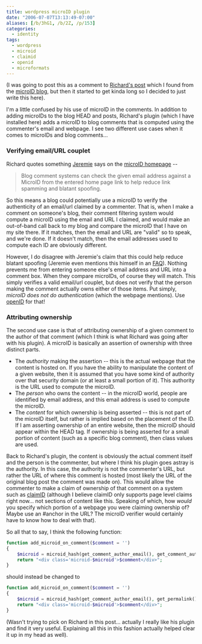 ```yaml
---
title: wordpress microID plugin
date: "2006-07-07T13:13:49-07:00"
aliases: [/b/3hG1, /b/2Z, /p/153]
categories:
  - identity
tags:
  - wordpress
  - microid
  - claimid
  - openid
  - microformats
---
```


(I was going to post this as a comment to [Richard's post][] which I found from the [microID blog][], but then it
started to get kinda long so I decided to just write this here).

I'm a little confused by his use of microID in the comments. In addition to adding microIDs to the blog HEAD and posts,
Richard's plugin (which I have installed here) adds a microID to blog comments that is computed using the commenter's
email and webpage. I see two different use cases when it comes to microIDs and blog comments...

### Verifying email/URL couplet

Richard quotes something [Jeremie][] says on the [microID homepage][] --

> Blog comment systems can check the given email address against a MicroID from the entered home page link to help
> reduce link spamming and blatant spoofing.

So this means a blog could potentially use a microID to verify the authenticity of an email/url claimed by a commenter.
That is, when I make a comment on someone's blog, their comment filtering system would compute a microID using the email
and URL I claimed, and would make an out-of-band call back to my blog and compare the microID that I have on my site
there. If it matches, then the email and URL are "valid" so to speak, and we're done. If it doesn't match, then the
email addresses used to compute each ID are obviously different.

However, I do disagree with Jeremie's claim that this could help reduce blatant spoofing (Jeremie even mentions this
himself in an [FAQ][]). Nothing prevents me from entering someone else's email address and URL into a comment box.
When they compare microIDs, of course they will match. This simply verifies a valid email/url couplet, but does not
verify that the person making the comment actually owns either of those items. Put simply, _microID does not do
authentication_ (which the webpage mentions). Use [openID][] for that!

### Attributing ownership

The second use case is that of attributing ownership of a given comment to the author of that comment (which I think is
what Richard was going after with his plugin). A microID is basically an assertion of ownership with three distinct
parts.

- The _authority_ making the assertion -- this is the actual webpage that the content is hosted on. If you have the
  ability to manipulate the content of a given website, then it is assumed that you have some kind of authority over that
  security domain (or at least a small portion of it). This authority is the URL used to compute the microID.
- The _person_ who owns the content -- in the microID world, people are identified by email address, and this email
  address is used to compute the microID.
- The _content_ for which ownership is being asserted -- this is not part of the microID itself, but rather is implied
  based on the placement of the ID. If I am asserting ownership of an entire website, then the microID should appear
  within the HEAD tag. If ownership is being asserted for a small portion of content (such as a specific blog comment),
  then class values are used.

Back to Richard's plugin, the content is obviously the actual comment itself and the person is the commenter, but where
I think his plugin goes astray is the authority. In this case, the authority is not the commenter's URL, but rather the
URL of where this comment is hosted (most likely the URL of the original blog post the comment was made on). This would
allow the commenter to make a claim of ownership of that comment on a system such as [claimID][] (although I believe
claimID only supports page level claims right now... not sections of content like this. Speaking of which, how _would_
you specify which portion of a webpage you were claiming ownership of? Maybe use an #anchor in the URL? The microID
verifier would certainly have to know how to deal with that).

So all that to say, I think the following function:

```php
function add_microid_on_comment($comment = '')
{
    $microid = microid_hash(get_comment_author_email(), get_comment_author_url());
    return "<div class='microid-$microid'>$comment</div>";
}
```

should instead be changed to

```php
function add_microid_on_comment($comment = '')
{
    $microid = microid_hash(get_comment_author_email(), get_permalink());
    return "<div class='microid-$microid'>$comment</div>";
}
```

(Wasn't trying to pick on Richard in this post... actually I really like his plugin and find it very useful. Explaining
all this in this fashion actually helped clear it up in my head as well).

[Richard's post]: http://www.richardkmiller.com/blog/archives/2006/03/microid-plugin-for-wordpress
[microID blog]: http://microid.org/blog/?p=8
[Jeremie]: https://web.archive.org/web/20060707/http://jeremie.com/blog/
[microID homepage]: http://microid.org/
[claimID]: http://claimid.com/
[FAQ]: http://microid.org/blog/?p=5
[openID]: http://openid.com/
